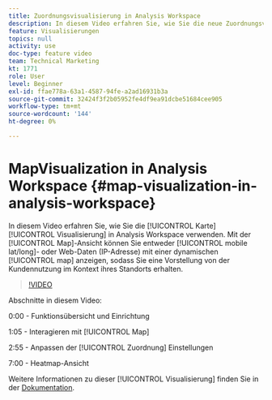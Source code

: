 ```yaml
---
title: Zuordnungsvisualisierung in Analysis Workspace
description: In diesem Video erfahren Sie, wie Sie die neue Zuordnungsvisualisierung in Analysis Workspace verwenden. Mit dem Map-Video können Sie entweder mobile (lat/long) oder Web-Daten (IP-Adressen) mit einer dynamischen Karte anzeigen, um eine Vorstellung von der Kundennutzung im Kontext ihres Standorts zu erhalten.
feature: Visualisierungen
topics: null
activity: use
doc-type: feature video
team: Technical Marketing
kt: 1771
role: User
level: Beginner
exl-id: ffae778a-63a1-4587-94fe-a2ad16931b3a
source-git-commit: 32424f3f2b05952fe4df9ea91dcbe51684cee905
workflow-type: tm+mt
source-wordcount: '144'
ht-degree: 0%

---
```


#   MapVisualization in Analysis Workspace {#map-visualization-in-analysis-workspace}

In diesem Video erfahren Sie, wie Sie die [!UICONTROL Karte] [!UICONTROL Visualisierung] in Analysis Workspace verwenden. Mit der [!UICONTROL Map]-Ansicht können Sie entweder [!UICONTROL mobile lat/long]- oder Web-Daten (IP-Adresse) mit einer dynamischen [!UICONTROL map] anzeigen, sodass Sie eine Vorstellung von der Kundennutzung im Kontext ihres Standorts erhalten.

>[!VIDEO](https://video.tv.adobe.com/v/23559/?quality=12)

Abschnitte in diesem Video:

0:00 - Funktionsübersicht und Einrichtung

1:05 - Interagieren mit [!UICONTROL Map]

2:55 - Anpassen der [!UICONTROL Zuordnung] Einstellungen

7:00 - Heatmap-Ansicht

Weitere Informationen zu dieser [!UICONTROL Visualisierung] finden Sie in der [Dokumentation](https://marketing.adobe.com/resources/help/en_US/analytics/analysis-workspace/map-visualization.html).
